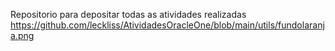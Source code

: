 Repositorio para depositar todas as atividades realizadas
https://github.com/leckliss/AtividadesOracleOne/blob/main/utils/fundolaranja.png
